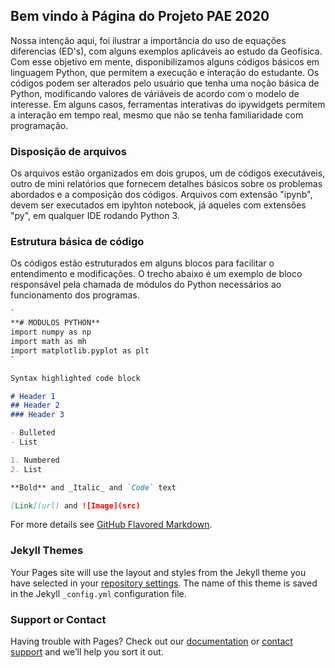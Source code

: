 ## Bem vindo à Página do Projeto PAE 2020

Nossa intenção aqui, foi ilustrar a importância do uso de equações diferencias (ED's), com alguns exemplos aplicáveis ao estudo da Geofísica. Com esse objetivo em mente, disponibilizamos alguns códigos básicos em linguagem Python, que permitem a execução e interação do estudante. Os códigos podem ser alterados pelo usuário que tenha uma noção básica de Python, modificando valores de váriáveis de acordo com o modelo de interesse. Em alguns casos, ferramentas interativas do ipywidgets permitem a interação em tempo real, mesmo que não se tenha familiaridade com programação.


### Disposição de arquivos

Os arquivos estão organizados em dois grupos, um de códigos executáveis, outro de mini relatórios que fornecem detalhes básicos sobre os problemas abordados e a composição dos códigos. Arquivos com extensão "ipynb", devem ser executados em ipyhton notebook, já aqueles com extensões "py", em qualquer IDE rodando Python 3.

### Estrutura básica de código

Os códigos estão estruturados em alguns blocos para facilitar o entendimento e modificações. O trecho abaixo é um exemplo de bloco responsável pela chamada de módulos do Python necessários ao funcionamento dos programas.

```markdown
`
**# MODULOS PYTHON**
import numpy as np
import math as mh
import matplotlib.pyplot as plt
`
```
```markdown
Syntax highlighted code block

# Header 1
## Header 2
### Header 3

- Bulleted
- List

1. Numbered
2. List

**Bold** and _Italic_ and `Code` text

[Link](url) and ![Image](src)
```

For more details see [GitHub Flavored Markdown](https://guides.github.com/features/mastering-markdown/).

### Jekyll Themes

Your Pages site will use the layout and styles from the Jekyll theme you have selected in your [repository settings](https://github.com/FelipeLCavalcante/PAE_2020_AGG0243/settings). The name of this theme is saved in the Jekyll `_config.yml` configuration file.

### Support or Contact

Having trouble with Pages? Check out our [documentation](https://help.github.com/categories/github-pages-basics/) or [contact support](https://github.com/contact) and we’ll help you sort it out.
